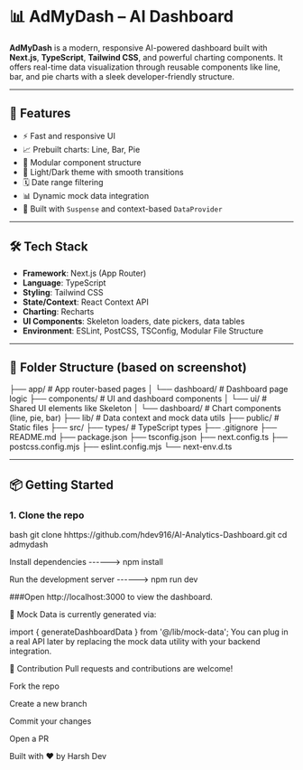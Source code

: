 # 📊 AdMyDash – AI Dashboard

**AdMyDash** is a modern, responsive AI-powered dashboard built with **Next.js**, **TypeScript**, **Tailwind CSS**, and powerful charting components. It offers real-time data visualization through reusable components like line, bar, and pie charts with a sleek developer-friendly structure.

---

## 🚀 Features

- ⚡ Fast and responsive UI
- 📈 Prebuilt charts: Line, Bar, Pie
- 🧩 Modular component structure
- 🎨 Light/Dark theme with smooth transitions
- 🗓️ Date range filtering
- 📊 Dynamic mock data integration
- 🧠 Built with `Suspense` and context-based `DataProvider`

---

## 🛠 Tech Stack

- **Framework**: Next.js (App Router)
- **Language**: TypeScript
- **Styling**: Tailwind CSS
- **State/Context**: React Context API
- **Charting**: Recharts
- **UI Components**: Skeleton loaders, date pickers, data tables
- **Environment**: ESLint, PostCSS, TSConfig, Modular File Structure

---

## 📁 Folder Structure (based on screenshot)

├── app/ # App router-based pages
│ └── dashboard/ # Dashboard page logic
├── components/ # UI and dashboard components
│ └── ui/ # Shared UI elements like Skeleton
│ └── dashboard/ # Chart components (line, pie, bar)
├── lib/ # Data context and mock data utils
├── public/ # Static files
├── src/
├── types/ # TypeScript types
├── .gitignore
├── README.md
├── package.json
├── tsconfig.json
├── next.config.ts
├── postcss.config.mjs
├── eslint.config.mjs
└── next-env.d.ts

---

## 📦 Getting Started

### 1. Clone the repo

bash
git clone hhttps://github.com/hdev916/AI-Analytics-Dashboard.git
cd admydash

Install dependencies ------>
npm install

Run the development server ------>
npm run dev

###Open http://localhost:3000 to view the dashboard.

🧪 Mock Data is currently generated via:

import { generateDashboardData } from '@/lib/mock-data';
You can plug in a real API later by replacing the mock data utility with your backend integration.


🤝 Contribution
Pull requests and contributions are welcome!

Fork the repo

Create a new branch

Commit your changes

Open a PR


Built with ❤️ by Harsh Dev